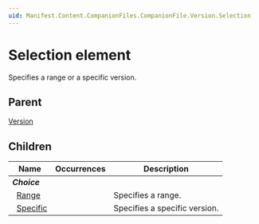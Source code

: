 ```yaml
---
uid: Manifest.Content.CompanionFiles.CompanionFile.Version.Selection
---
```


# Selection element

Specifies a range or a specific version.

## Parent

[Version](xref:Manifest.Content.CompanionFiles.CompanionFile.Version)

## Children

|Name|Occurrences|Description|
|--- |--- |--- |
|***Choice***|||
|&nbsp;&nbsp;[Range](xref:Manifest.Content.CompanionFiles.CompanionFile.Version.Selection.Range)||Specifies a range.|
|&nbsp;&nbsp;[Specific](xref:Manifest.Content.CompanionFiles.CompanionFile.Version.Selection.Specific)||Specifies a specific version.|
